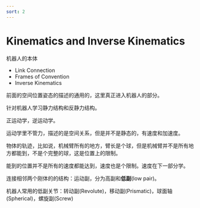 ```yaml
---
sort: 2
---
```

# Kinematics and Inverse Kinematics

机器人的本体

- Link Connection
- Frames of Convention
- Inverse Kinematics

前面的空间位置姿态的描述的通用的，这里真正进入机器人的部分。

针对机器人学习静力结构和反静力结构。

正运动学，逆运动学。

运动学里不管力，描述的是空间关系，但是并不是静态的，有速度和加速度。

物体的轨迹，比如说，机械臂所有的地方，臂长是个球，但是机械臂并不是所有地方都能到，不是个完整的球，这是位置上的限制。

能到的位置并不是所有的速度都能达到，速度也是个限制。速度在下一部分学。

连接相邻两个刚体的的结构：运动副，分为高副和**低副**(low pair)。

机器人常用的低副关节：转动副(Revolute)，移动副(Prismatic)，球面轴(Spherical)，螺旋副(Screw)










